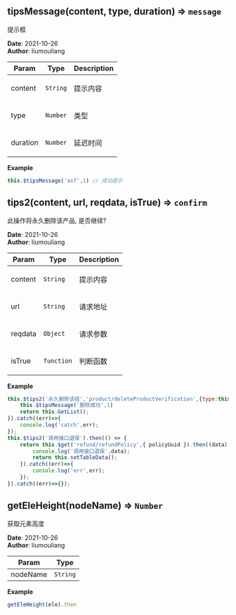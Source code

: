## tipsMessage(content, type, duration) ⇒ <code>message</code>
<p>提示框</p>

**Date**: 2021-10-26  
**Author**: liumouliang  

| Param | Type | Description |
| --- | --- | --- |
| content | <code>String</code> | <p>提示内容</p> |
| type | <code>Number</code> | <p>类型 | 默认：2 - 警告</p> |
| duration | <code>Number</code> | <p>延迟时间 | 默认：2000毫秒</p> |

**Example**  
```javascript
this.$tipsMessage('asf',1) // 成功提示
```
## tips2(content, url, reqdata, isTrue) ⇒ <code>confirm</code>
<p>此操作将永久删除该产品, 是否继续?</p>

**Date**: 2021-10-26  
**Author**: liumouliang  

| Param | Type | Description |
| --- | --- | --- |
| content | <code>String</code> | <p>提示内容</p> |
| url | <code>String</code> | <p>请求地址</p> |
| reqdata | <code>Object</code> | <p>请求参数</p> |
| isTrue | <code>function</code> | <p>判断函数</p> |

**Example**  
```javascript
this.$tips2('永久删除该组','product/deleteProductVerification',{type:this.type, id},{ meta:'$get' }).then((data) => {
    this.$tipsMessage('删除成功',1)
    return this.GetList();
}).catch((err)=>{
    console.log('catch',err);
});
this.$tips2('调用接口退保').then(() => {
    return this.$get('refund/refundPolicy',{ policyUuid }).then((data) => {
        console.log('调用接口退保',data);
        return this.setTableData();
    }).catch((err)=>{
        console.log('err',err);
    });
}).catch((err)=>{});
```
## getEleHeight(nodeName) ⇒ <code>Number</code>
<p>获取元素高度</p>

**Date**: 2021-10-26  
**Author**: liumouliang  

| Param | Type |
| --- | --- |
| nodeName | <code>String</code> | 

**Example**  
```javascript
getEleHeight(ele).then
```
